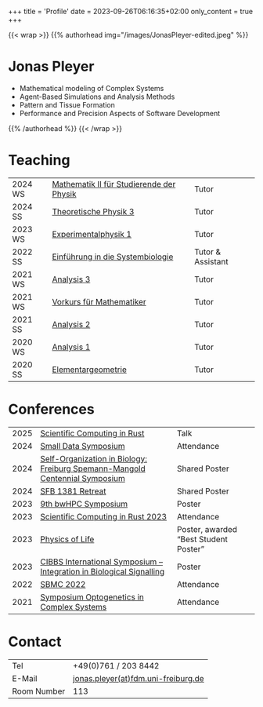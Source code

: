 +++
title = 'Profile'
date = 2023-09-26T06:16:35+02:00
only_content = true
+++

{{< wrap >}}
{{% authorhead img="/images/JonasPleyer-edited.jpeg" %}}

# Jonas Pleyer

- Mathematical modeling of Complex Systems
- Agent-Based Simulations and Analysis Methods
- Pattern and Tissue Formation
- Performance and Precision Aspects of Software Development

{{% /authorhead %}}
{{< /wrap >}}

# Teaching

|      |    |    |
| ---- | -- | -- |
| 2024 WS | [Mathematik II für Studierende der Physik](https://www.physik.uni-freiburg.de/studium/vorlesungsverzeichnis/kmvrlw24.htm#MP2) | Tutor |
| 2024 SS | [Theoretische Physik 3](https://www.physik.uni-freiburg.de/studium/vorlesungsverzeichnis/kmvrls24.htm#Theo_III) | Tutor |
| 2023 WS | [Experimentalphysik 1](https://www.physik.uni-freiburg.de/studium/vorlesungsverzeichnis/kmvrlw23.htm#Ex_I) | Tutor |
| 2022 SS | [Einführung in die Systembiologie](https://www.spatialsysbio.uni-freiburg.de/teaching/2022-ss-einfuhrung-in-die-systembiologie) | Tutor & Assistant |
| 2021 WS | [Analysis 3](https://home.mathematik.uni-freiburg.de/ngrosse/teaching/Vorlesungen/AnalysisIII.html) | Tutor |
| 2021 WS | [Vorkurs für Mathematiker](https://home.mathematik.uni-freiburg.de/ngrosse/teaching/Vorlesungen/Vorkurs21.html) | Tutor |
| 2021 SS | [Analysis 2](https://home.mathematik.uni-freiburg.de/ngrosse/teaching/Vorlesungen/AnalysisII.html) | Tutor |
| 2020 WS | [Analysis 1](https://home.mathematik.uni-freiburg.de/ngrosse/teaching/Vorlesungen/AnalysisI.html) | Tutor |
| 2020 SS | [Elementargeometrie](http://haydys.net/) | Tutor |

# Conferences
|    |    |    |
| -- | -- | -- |
| 2025 | [Scientific Computing in Rust]() | Talk |
| 2024 | [Small Data Symposium](https://www.smalldata-initiative.de/news-events/smalldata-symposium-2024/) | Attendance |
| 2024 | [Self-Organization in Biology: Freiburg Spemann-Mangold Centennial Symposium](https://www.cibss.uni-freiburg.de/news-and-events/event/event-details/100y-spemann-mangold) | Shared Poster |
| 2024 | [SFB 1381 Retreat](https://www.sfb1381.uni-freiburg.de/) | Shared Poster |
| 2023 | [9th bwHPC Symposium](https://indico.scc.kit.edu/event/3635/)  | Poster |
| 2023 | [Scientific Computing in Rust 2023](https://scientificcomputing.rs/)  | Attendance |
| 2023 | [Physics of Life](https://www.physicsoflife.org.uk/physics-of-life-2023.html) | Poster, awarded “Best Student Poster” |
| 2023 | [CIBBS International Symposium – Integration in Biological Signalling](https://www.signallingintegration.com) | Poster |
| 2022 | [SBMC 2022](https://twitter.com/KlingmuellerG/status/1502292411090972672) | Attendance |
| 2021 | [Symposium Optogenetics in Complex Systems](https://cygentig.ethz.ch/?page_id=917) | Attendance |


# Contact

|    |    |
| -- | -- |
| Tel | +49(0)761 / 203 8442 |
| E-Mail | [jonas.pleyer(at)fdm.uni-freiburg.de](mailto:jonas.pleyer(at)fdm.uni-freiburg.de) |
| Room Number | 113 |

<!-- MARKDOWN SYNTAX FOR SAME TABLE
|    |    |
| -- | -- |
| Tel | +49(0)761 / 203 8442 |
| E-Mail | jonas.pleyer(at)fdm.uni-freiburg.de |
| Room Number | 113 |
-->
